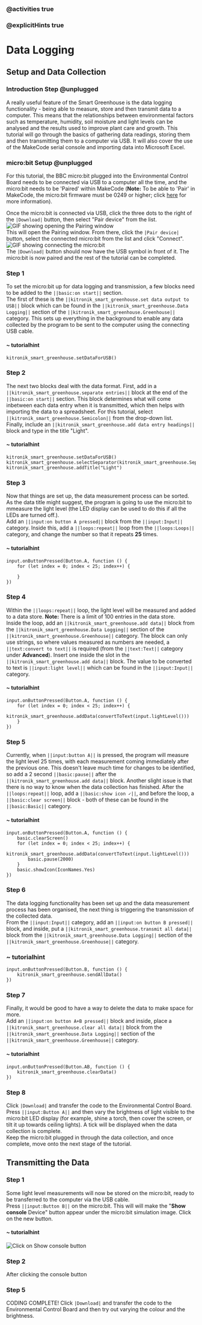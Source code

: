 ### @activities true
### @explicitHints true

# Data Logging

## Setup and Data Collection
### Introduction Step @unplugged
A really useful feature of the Smart Greenhouse is the data logging functionality - being able to measure, store and then transmit data to a computer. This means that the relationships between environmental factors such as temperature, humidity, soil moisture and light levels can be analysed and the results used to improve plant care and growth. This tutorial will go through the basics of gathering data readings, storing them and then transmitting them to a computer via USB. It will also cover the use of the MakeCode serial console and importing data into Microsoft Excel. 

### micro:bit Setup @unplugged
For this tutorial, the BBC micro:bit plugged into the Environmental Control Board needs to be connected via USB to a computer all the time, and the micro:bit needs to be 'Paired' within MakeCode (**Note:** To be able to 'Pair' in MakeCode, the micro:bit firmware must be 0249 or higher; click [here](https://microbit.org/get-started/user-guide/firmware/) for more information).  
  
Once the micro:bit is connected via USB, click the three dots to the right of the ``|Download|`` button, then select "Pair device" from the list.  
![GIF showing opening the Pairing window](https://KitronikLtd.github.io/pxt-kitronik-smart-greenhouse/assets/pair-microbit-part-1.gif)  
This will open the Pairing window. From there, click the ``|Pair device|`` button, select the connected micro:bit from the list and click "Connect".  
![GIF showing connecting the micro:bit](https://KitronikLtd.github.io/pxt-kitronik-smart-greenhouse/assets/pair-microbit-part-2.gif)  
The ``|Download|`` button should now have the USB symbol in front of it. The micro:bit is now paired and the rest of the tutorial can be completed.

### Step 1
To set the micro:bit up for data logging and transmission, a few blocks need to be added to the ``||basic:on start||`` section.  
The first of these is the ``||kitronik_smart_greenhouse.set data output to USB||`` block which can be found in the ``||kitronik_smart_greenhouse.Data Logging||`` section of the ``||kitronik_smart_greenhouse.Greenhouse||`` category. This sets up everything in the background to enable any data collected by the program to be sent to the computer using the connecting USB cable.

#### ~ tutorialhint
```blocks
kitronik_smart_greenhouse.setDataForUSB()
```

### Step 2
The next two blocks deal with the data format. First, add in a ``||kitronik_smart_greenhouse.separate entries||`` block at the end of the ``||basic:on start||`` section. This block determines what will come inbetween each data entry when it is transmitted, which then helps with importing the data to a spreadsheet. For this tutorial, select ``||kitronik_smart_greenhouse.Semicolon||`` from the drop-down list.  
Finally, include an ``||kitronik_smart_greenhouse.add data entry headings||`` block and type in the title "Light".

#### ~ tutorialhint
```blocks
kitronik_smart_greenhouse.setDataForUSB()
kitronik_smart_greenhouse.selectSeparator(kitronik_smart_greenhouse.Separator.semicolon)
kitronik_smart_greenhouse.addTitle("Light")
```

### Step 3
Now that things are set up, the data measurement process can be sorted. As the data title might suggest, the program is going to use the micro:bit to mmeasure the light level (the LED display can be used to do this if all the LEDs are turned off.).  
Add an ``||input:on button A pressed||`` block from the ``||input:Input||`` category. Inside this, add a ``||loops:repeat||`` loop from the ``||loops:Loops||`` category, and change the number so that it repeats **25** times.

#### ~ tutorialhint
```blocks
input.onButtonPressed(Button.A, function () {
    for (let index = 0; index < 25; index++) {
        
    }
})
```

### Step 4
Within the ``||loops:repeat||`` loop, the light level will be measured and added to a data store. **Note:** There is a limit of 100 entries in the data store.  
Inside the loop, add an ``||kitronik_smart_greenhouse.add data||`` block from the ``||kitronik_smart_greenhouse.Data Logging||`` section of the ``||kitronik_smart_greenhouse.Greenhouse||`` category. The block can only use strings, so where values measured as numbers are needed, a ``||text:convert to text||`` is required (from the ``||text:Text||`` category under **Advanced**). Insert one inside the slot in the ``||kitronik_smart_greenhouse.add data||`` block. The value to be converted to text is ``||input:light level||`` which can be found in the ``||input:Input||`` category.

#### ~ tutorialhint
```blocks
input.onButtonPressed(Button.A, function () {
    for (let index = 0; index < 25; index++) {
        kitronik_smart_greenhouse.addData(convertToText(input.lightLevel()))
    }
})
```

### Step 5
Currently, when ``||input:button A||`` is pressed, the program will measure the light level 25 times, with each measurement coming immediately after the previous one. This doesn't leave much time for changes to be identified, so add a 2 second ``||basic:pause||`` after the ``||kitronik_smart_greenhouse.add data||`` block. Another slight issue is that there is no way to know when the data collection has finished. After the ``||loops:repeat||`` loop, add a ``||basic:show icon ✓||``, and before the loop, a ``||basic:clear screen||`` block - both of these can be found in the ``||basic:Basic||`` category.

#### ~ tutorialhint
```blocks
input.onButtonPressed(Button.A, function () {
    basic.clearScreen()
    for (let index = 0; index < 25; index++) {
        kitronik_smart_greenhouse.addData(convertToText(input.lightLevel()))
        basic.pause(2000)
    }
    basic.showIcon(IconNames.Yes)
})
```

### Step 6
The data logging functionality has been set up and the data measurement process has been organised, the next thing is triggering the transmission of the collected data.  
From the ``||input:Input||`` category, add an ``||input:on button B pressed||`` block, and inside, put a ``||kitronik_smart_greenhouse.transmit all data||`` block from the ``||kitronik_smart_greenhouse.Data Logging||`` section of the ``||kitronik_smart_greenhouse.Greenhouse||`` category. 

### ~ tutorialhint
```blocks
input.onButtonPressed(Button.B, function () {
    kitronik_smart_greenhouse.sendAllData()
})
```

### Step 7
Finally, it would be good to have a way to delete the data to make space for more.  
Add an ``||input:on button A+B pressed||`` block and inside, place a ``||kitronik_smart_greenhouse.clear all data||`` block from the ``||kitronik_smart_greenhouse.Data Logging||`` section of the ``||kitronik_smart_greenhouse.Greenhouse||`` category.

#### ~ tutorialhint
```blocks
input.onButtonPressed(Button.AB, function () {
    kitronik_smart_greenhouse.clearData()
})
```

### Step 8
Click ``|Download|`` and transfer the code to the Environmental Control Board.  
Press ``||input:Button A||`` and then vary the brightness of light visible to the micro:bit LED display (for example, shine a torch, then cover the screen, or tilt it up towards ceiling lights). A tick will be displayed when the data collection is complete.  
Keep the micro:bit plugged in through the data collection, and once complete, move onto the next stage of the tutorial.

## Transmitting the Data
### Step 1
Some light level measurements will now be stored on the micro:bit, ready to be transferred to the computer via the USB cable.  
Press ``||input:Button B||`` on the micro:bit. This will will make the "**Show console** Device" button appear under the micro:bit simulation image. Click on the new button.

#### ~ tutorialhint
![Click on Show console button](https://KitronikLtd.github.io/pxt-kitronik-smart-greenhouse/assets/show-console-button.gif)

### Step 2
After clicking the console button

### Step 5
CODING COMPLETE! Click ``|Download|`` and transfer the code to the Environmental Control Board and then try out varying the colour and the brightness.
